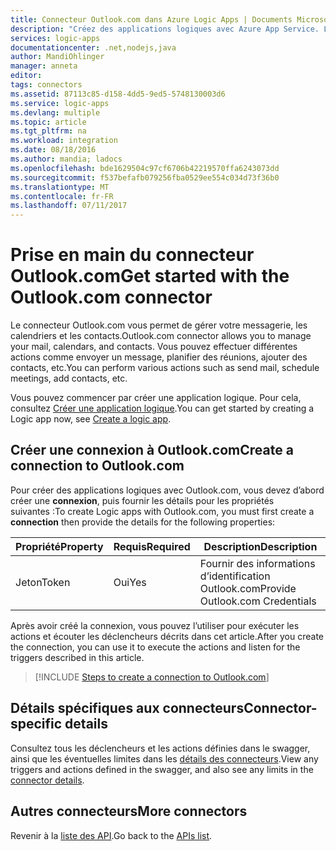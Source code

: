 ```yaml
---
title: Connecteur Outlook.com dans Azure Logic Apps | Documents Microsoft
description: "Créez des applications logiques avec Azure App Service. Le connecteur Outlook.com vous permet de gérer votre messagerie, les calendriers et les contacts. Vous pouvez effectuer différentes actions comme envoyer un message, planifier des réunions, ajouter des contacts, etc."
services: logic-apps
documentationcenter: .net,nodejs,java
author: MandiOhlinger
manager: anneta
editor: 
tags: connectors
ms.assetid: 87113c85-d158-4dd5-9ed5-5748130003d6
ms.service: logic-apps
ms.devlang: multiple
ms.topic: article
ms.tgt_pltfrm: na
ms.workload: integration
ms.date: 08/18/2016
ms.author: mandia; ladocs
ms.openlocfilehash: bde1629504c97cf6706b42219570ffa6243073dd
ms.sourcegitcommit: f537befafb079256fba0529ee554c034d73f36b0
ms.translationtype: MT
ms.contentlocale: fr-FR
ms.lasthandoff: 07/11/2017
---
```

# <a name="get-started-with-the-outlookcom-connector"></a><span data-ttu-id="acf1a-105">Prise en main du connecteur Outlook.com</span><span class="sxs-lookup"><span data-stu-id="acf1a-105">Get started with the Outlook.com connector</span></span>
<span data-ttu-id="acf1a-106">Le connecteur Outlook.com vous permet de gérer votre messagerie, les calendriers et les contacts.</span><span class="sxs-lookup"><span data-stu-id="acf1a-106">Outlook.com connector allows you to manage your mail, calendars, and contacts.</span></span> <span data-ttu-id="acf1a-107">Vous pouvez effectuer différentes actions comme envoyer un message, planifier des réunions, ajouter des contacts, etc.</span><span class="sxs-lookup"><span data-stu-id="acf1a-107">You can perform various actions such as send mail, schedule meetings, add contacts, etc.</span></span>

<span data-ttu-id="acf1a-108">Vous pouvez commencer par créer une application logique. Pour cela, consultez [Créer une application logique](../logic-apps/logic-apps-create-a-logic-app.md).</span><span class="sxs-lookup"><span data-stu-id="acf1a-108">You can get started by creating a Logic app now, see [Create a logic app](../logic-apps/logic-apps-create-a-logic-app.md).</span></span>

## <a name="create-a-connection-to-outlookcom"></a><span data-ttu-id="acf1a-109">Créer une connexion à Outlook.com</span><span class="sxs-lookup"><span data-stu-id="acf1a-109">Create a connection to Outlook.com</span></span>
<span data-ttu-id="acf1a-110">Pour créer des applications logiques avec Outlook.com, vous devez d’abord créer une **connexion**, puis fournir les détails pour les propriétés suivantes :</span><span class="sxs-lookup"><span data-stu-id="acf1a-110">To create Logic apps with Outlook.com, you must first create a **connection** then provide the details for the following properties:</span></span>

| <span data-ttu-id="acf1a-111">Propriété</span><span class="sxs-lookup"><span data-stu-id="acf1a-111">Property</span></span> | <span data-ttu-id="acf1a-112">Requis</span><span class="sxs-lookup"><span data-stu-id="acf1a-112">Required</span></span> | <span data-ttu-id="acf1a-113">Description</span><span class="sxs-lookup"><span data-stu-id="acf1a-113">Description</span></span> |
| --- | --- | --- |
| <span data-ttu-id="acf1a-114">Jeton</span><span class="sxs-lookup"><span data-stu-id="acf1a-114">Token</span></span> |<span data-ttu-id="acf1a-115">Oui</span><span class="sxs-lookup"><span data-stu-id="acf1a-115">Yes</span></span> |<span data-ttu-id="acf1a-116">Fournir des informations d’identification Outlook.com</span><span class="sxs-lookup"><span data-stu-id="acf1a-116">Provide Outlook.com Credentials</span></span> |

<span data-ttu-id="acf1a-117">Après avoir créé la connexion, vous pouvez l’utiliser pour exécuter les actions et écouter les déclencheurs décrits dans cet article.</span><span class="sxs-lookup"><span data-stu-id="acf1a-117">After you create the connection, you can use it to execute the actions and listen for the triggers described in this article.</span></span>

> [!INCLUDE [Steps to create a connection to Outlook.com](../../includes/connectors-create-api-outlook.md)]
>

## <a name="connector-specific-details"></a><span data-ttu-id="acf1a-118">Détails spécifiques aux connecteurs</span><span class="sxs-lookup"><span data-stu-id="acf1a-118">Connector-specific details</span></span>

<span data-ttu-id="acf1a-119">Consultez tous les déclencheurs et les actions définies dans le swagger, ainsi que les éventuelles limites dans les [détails des connecteurs](/connectors/outlook/).</span><span class="sxs-lookup"><span data-stu-id="acf1a-119">View any triggers and actions defined in the swagger, and also see any limits in the [connector details](/connectors/outlook/).</span></span>

## <a name="more-connectors"></a><span data-ttu-id="acf1a-120">Autres connecteurs</span><span class="sxs-lookup"><span data-stu-id="acf1a-120">More connectors</span></span>
<span data-ttu-id="acf1a-121">Revenir à la [liste des API](apis-list.md).</span><span class="sxs-lookup"><span data-stu-id="acf1a-121">Go back to the [APIs list](apis-list.md).</span></span>